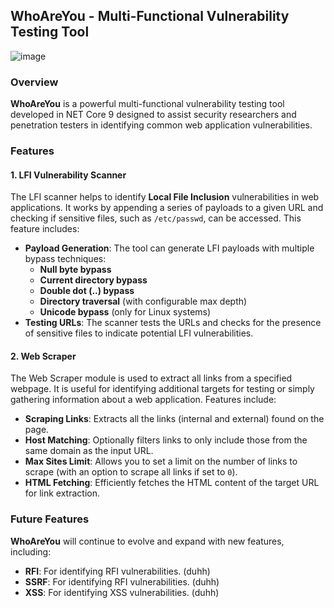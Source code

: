 ## WhoAreYou - Multi-Functional Vulnerability Testing Tool

![image](https://github.com/user-attachments/assets/5577cc07-de78-4e4c-87f4-0b5cd0a42938)

### Overview

**WhoAreYou** is a powerful multi-functional vulnerability testing tool developed in NET Core 9 designed to assist
security researchers and penetration testers in identifying common web application vulnerabilities.

### Features

#### **1. LFI Vulnerability Scanner**

The LFI scanner helps to identify **Local File Inclusion** vulnerabilities in web applications. It works by appending a
series of payloads to a given URL and checking if sensitive files, such as `/etc/passwd`, can be accessed. This feature
includes:

- **Payload Generation**: The tool can generate LFI payloads with multiple bypass techniques:
    - **Null byte bypass**
    - **Current directory bypass**
    - **Double dot (..) bypass**
    - **Directory traversal** (with configurable max depth)
    - **Unicode bypass** (only for Linux systems)
- **Testing URLs**: The scanner tests the URLs and checks for the presence of sensitive files to indicate potential LFI
  vulnerabilities.

#### **2. Web Scraper**

The Web Scraper module is used to extract all links from a specified webpage. It is useful for identifying additional
targets for testing or simply gathering information about a web application. Features include:

- **Scraping Links**: Extracts all the links (internal and external) found on the page.
- **Host Matching**: Optionally filters links to only include those from the same domain as the input URL.
- **Max Sites Limit**: Allows you to set a limit on the number of links to scrape (with an option to scrape all links if
  set to `0`).
- **HTML Fetching**: Efficiently fetches the HTML content of the target URL for link extraction.

### Future Features

**WhoAreYou** will continue to evolve and expand with new features, including:

- **RFI**: For identifying RFI vulnerabilities. (duhh)
- **SSRF**: For identifying RFI vulnerabilities. (duhh)
- **XSS**: For identifying XSS vulnerabilities. (duhh)
